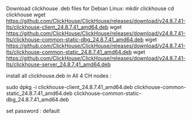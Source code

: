 

Download clickhouse .deb files for Debian Linux:
mkdir clickhouse
cd clickhouse
wget https://github.com/ClickHouse/ClickHouse/releases/download/v24.8.7.41-lts/clickhouse-client_24.8.7.41_amd64.deb
wget https://github.com/ClickHouse/ClickHouse/releases/download/v24.8.7.41-lts/clickhouse-common-static-dbg_24.8.7.41_amd64.deb
wget https://github.com/ClickHouse/ClickHouse/releases/download/v24.8.7.41-lts/clickhouse-common-static_24.8.7.41_amd64.deb
wget https://github.com/ClickHouse/ClickHouse/releases/download/v24.8.7.41-lts/clickhouse-server_24.8.7.41_amd64.deb



install all clickhouse.deb in All 4  CH nodes :

sudo dpkg -i  clickhouse-client_24.8.7.41_amd64.deb clickhouse-common-static_24.8.7.41_amd64.deb clickhouse-common-static-dbg_24.8.7.41_amd64.deb


set password : default